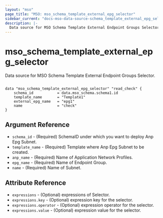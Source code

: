 ```yaml
---
layout: "mso"
page_title: "MSO: mso_schema_template_external_epg_selector"
sidebar_current: "docs-mso-data-source-schema_template_external_epg_selector"
description: |-
  Data source for MSO Schema Template External Endpoint Groups Selector.
---
```


# mso_schema_template_external_epg_selector #

Data source for MSO Schema Template External Endpoint Groups Selector.

```hcl

data "mso_schema_template_external_epg_selector" "read_check" {
    schema_id           = data.mso_schema.schema1.id
    template_name       = "Template1"
    external_epg_name   = "epg1"
    name                = "check"
}

```

## Argument Reference ##

* `schema_id` - (Required) SchemaID under which you want to deploy Anp Epg Subnet.
* `template_name` - (Required) Template where Anp Epg Subnet to be created.
* `anp_name` - (Required) Name of Application Network Profiles.
* `epg_name` - (Required) Name of Endpoint Group.
* `name` - (Required) Name of Subnet.

## Attribute Reference ##

* `expressions` - (Optional) expressions of Selector.
* `expressions.key` - (Optional) expression key for the selector.
* `expressions.operator` - (Optional) expression operator for the selector.
* `expressions.value` - (Optional) expression value for the selector.